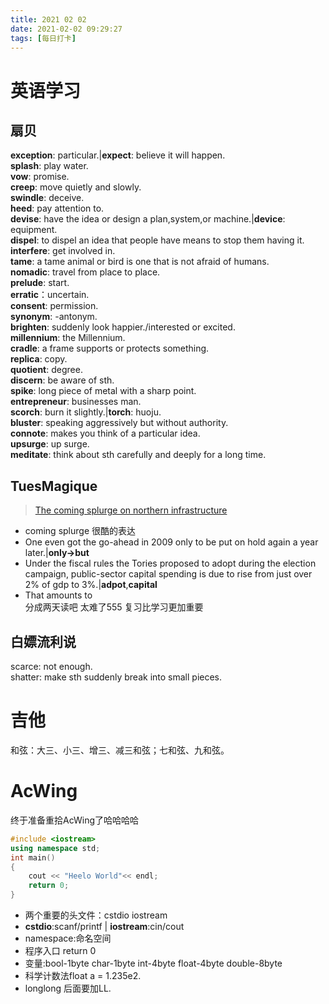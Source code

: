 ```yaml
---
title: 2021 02 02
date: 2021-02-02 09:29:27
tags: [每日打卡]
---
```

# 英语学习
## 扇贝
**exception**: particular.|**expect**: believe it will happen.<br>
**splash**: play water.<br>
**vow**: promise.<br>
**creep**: move quietly and slowly.<br>
**swindle**: deceive.<br>
**heed**: pay attention to.<br>
**devise**: have the idea or design a plan,system,or machine.|**device**: equipment.<br>
**dispel**: to dispel an idea that people have means to stop them having it.<br>
**interfere**: get involved in.<br>
**tame**: a tame animal or bird is one that is not afraid of humans.<br>
**nomadic**: travel from place to place.<br>
**prelude**: start.<br>
**erratic**：uncertain.<br>
**consent**: permission.<br>
**synonym**: -antonym.<br>
**brighten**: suddenly look happier./interested or excited.<br>
**millennium**: the Millennium.<br>
**cradle**: a frame supports or protects something.<br>
**replica**: copy.<br>
**quotient**: degree.<br>
**discern**: be aware of sth.<br>
**spike**: long piece of metal with a sharp point.<br>
**entrepreneur**: businesses man.<br>
**scorch**: burn it slightly.|**torch**: huoju.<br>
**bluster**: speaking aggressively but without authority.<br>
**connote**: makes you think of a particular idea.<br>
**upsurge**: up surge.<br>
**meditate**: think about sth carefully and deeply for a long time.<br>

## TuesMagique
>[The coming splurge on northern infrastructure](https://www.economist.com/britain/2020/01/09/the-coming-splurge-on-northern-infrastructure)
- coming splurge 很酷的表达<br>
- One even got the go-ahead in 2009 only to be put on hold again a year later.|**only->but**
- Under the fiscal rules the Tories proposed to adopt during the election campaign, public-sector capital spending is due to rise from just over 2% of gdp to 3%.|**adpot**,**capital**
- That amounts to<br>
分成两天读吧 太难了555
复习比学习更加重要
## 白嫖流利说
scarce: not enough.<br>
shatter: make sth suddenly break into small pieces.

# 吉他
和弦：大三、小三、增三、减三和弦；七和弦、九和弦。

# AcWing
终于准备重拾AcWing了哈哈哈哈

```c++
#include <iostream>
using namespace std;
int main()
{
    cout << "Heelo World"<< endl;
    return 0;
}
```
- 两个重要的头文件：cstdio iostream
- **cstdio**:scanf/printf | **iostream**:cin/cout <br>
- namespace:命名空间<br>
- 程序入口 return 0<br>
- 变量:bool-1byte char-1byte int-4byte float-4byte double-8byte<br>
- 科学计数法float a = 1.235e2.<br>
- longlong 后面要加LL.